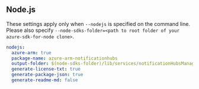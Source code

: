 ## Node.js

These settings apply only when `--nodejs` is specified on the command line.
Please also specify `--node-sdks-folder=<path to root folder of your azure-sdk-for-node clone>`.

``` yaml $(nodejs)
nodejs:
  azure-arm: true
  package-name: azure-arm-notificationhubs
  output-folder: $(node-sdks-folder)/lib/services/notificationHubsManagement
  generate-license-txt: true
  generate-package-json: true
  generate-readme-md: false
```
